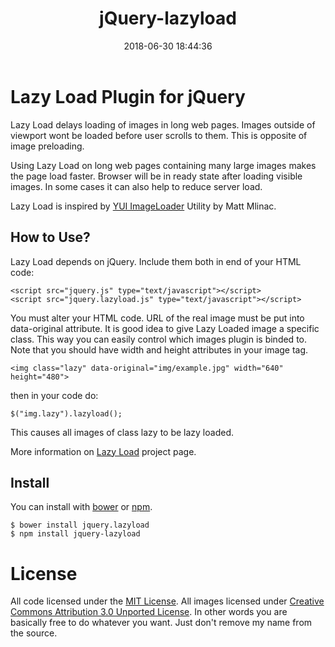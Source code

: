 ﻿---
title: jQuery-lazyload
comments: true
date: 2018-06-30 18:44:36
categories: 工具
tags: 插件
about:

---

# Lazy Load Plugin for jQuery

Lazy Load delays loading of images in long web pages. Images outside of viewport wont be loaded before user scrolls to them. This is opposite of image preloading.

Using Lazy Load on long web pages containing many large images makes the page load faster. Browser will be in ready state after loading visible images. In some cases it can also help to reduce server load.

Lazy Load is inspired by [YUI ImageLoader](http://developer.yahoo.com/yui/imageloader/) Utility by Matt Mlinac.

## How to Use?

Lazy Load depends on jQuery. Include them both in end of your HTML code:

```
<script src="jquery.js" type="text/javascript"></script>
<script src="jquery.lazyload.js" type="text/javascript"></script>
```

You must alter your HTML code. URL of the real image must be put into data-original attribute. It is good idea to give Lazy Loaded image a specific class. This way you can easily control which images plugin is binded to. Note that you should have width and height attributes in your image tag.

```
<img class="lazy" data-original="img/example.jpg" width="640" height="480">
```

then in your code do:

```
$("img.lazy").lazyload();
```

This causes all images of class lazy to be lazy loaded.

More information on [Lazy Load](http://www.appelsiini.net/projects/lazyload) project page.

## Install

You can install with [bower](http://bower.io/) or [npm](https://www.npmjs.com/).


```
$ bower install jquery.lazyload
$ npm install jquery-lazyload
```


# License

All code licensed under the [MIT License](http://www.opensource.org/licenses/mit-license.php). All images licensed under [Creative Commons Attribution 3.0 Unported License](http://creativecommons.org/licenses/by/3.0/deed.en_US). In other words you are basically free to do whatever you want. Just don't remove my name from the source.

